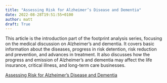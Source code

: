 ```yaml
---
title: "Assessing Risk for Alzheimer’s Disease and Dementia"
date: 2022-08-28T19:51:55+0100
author: matt
draft: True
---
```

This article is the introduction part of the footprint analysis series, focusing on the medical discussion on Alzheimer’s and dementia. It covers basic information about the diseases, progress in risk detention, risk reduction and prevention, and advances in treatment. It also discusses how the progress and emission of Alzheimer’s and dementia may affect the life insurance, critical illness, and long-term care businesses.
 

[ Assessing Risk for Alzheimer’s Disease and Dementia ]( https://www.scor.com/en/expert-views/assessing-risk-alzheimers-disease-and-dementia )
